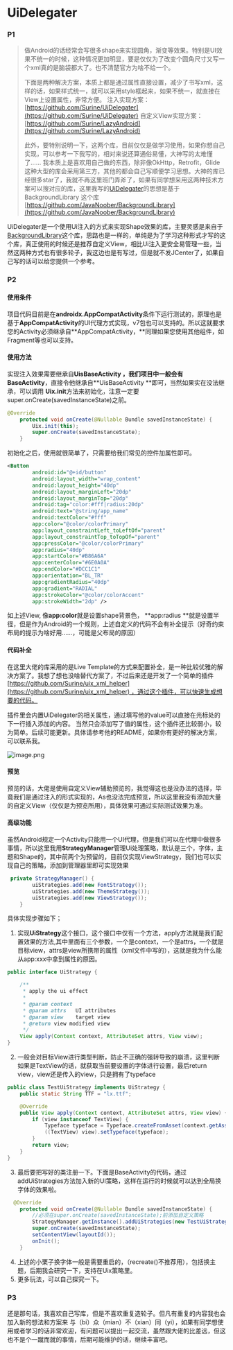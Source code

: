 # UiDelegater

### P1

> 做Android的话经常会写很多shape来实现圆角，渐变等效果。特别是UI效果不统一的时候，这种情况更加明显，要是仅仅为了改变个圆角尺寸又写一个xml真的是脑袋都大了。也不清楚官方为啥不给一个。
> 
> 下面是两种解决方案，本质上都是通过属性直接设置，减少了书写xml，这样的话，如果样式统一，就可以采用style框起来，如果不统一，就直接在View上设置属性，非常方便。
> 注入实现方案：[https://github.com/Surine/UiDelegater](https://github.com/Surine/UiDelegater)
> 自定义View实现方案：[https://github.com/Surine/LazyAndroid](https://github.com/Surine/LazyAndroid)
> 
> 此外，要特别说明一下，这两个库，目前仅仅是做学习使用，如果你想自己实现，可以参考一下我写的，相对来说还算通俗易懂，大神写的太难懂了…… 我本质上是喜欢用自己做的东西，除非像OkHttp，Retrofit，Glide这种大型的库会采用第三方，其他的都会自己写顺便学习思想。大神的库已经很多star了，我就不再这里班门弄斧了，如果有同学想采用这两种技术方案可以搜对应的库，这里我写的[UiDelegater](https://github.com/Surine/UiDelegater)的思想是基于BackgroundLibrary 这个库[https://github.com/JavaNoober/BackgroundLibrary](https://github.com/JavaNoober/BackgroundLibrary)


UiDelegater是一个使用Ui注入的方式来实现Shape效果的库，主要灵感是来自于[BackgroundLibrary](https://github.com/JavaNoober/BackgroundLibrary)这个库，思路也是一样的，单纯是为了学习这种形式才写的这个库，真正使用的时候还是推荐自定义View，相比Ui注入更安全易管理一些，当然这两种方式也有很多轮子，我这边也是有写过，但是就不发JCenter了，如果自己写的话可以给您提供一个参考。

### P2
#### 使用条件
项目代码目前是在**androidx.AppCompatActivity**条件下运行测试的，原理也是基于**AppCompatActivity**的UI代理方式实现，v7包也可以支持的。所以这就要求您的Activity必须继承自**AppCompatActivity，**同理如果您使用其他组件，如Fragment等也可以支持。

#### 使用方法
实现注入效果需要继承自**UisBaseActivity **，我们项目中一般会有**BaseActivity**，直接令他继承自**UisBaseActivity **即可，当然如果实在没法继承，可以调用 **Uix.init**方法来初始化，注意一定要super.onCreate(savedInstanceState)之前。

```java
@Override
    protected void onCreate(@Nullable Bundle savedInstanceState) {
        Uix.init(this);
        super.onCreate(savedInstanceState);
    }
```

初始化之后，使用就很简单了，只需要给我们常见的控件加属性即可。

```xml
<Button
        android:id="@+id/button"
        android:layout_width="wrap_content"
        android:layout_height="40dp"
        android:layout_marginLeft="20dp"
        android:layout_marginTop="20dp"
        android:tag="color:#fff|radius:20dp"
        android:text="@string/app_name"
        android:textColor="#fff"
        app:color="@color/colorPrimary"
        app:layout_constraintLeft_toLeftOf="parent"
        app:layout_constraintTop_toTopOf="parent"
        app:pressColor="@color/colorPrimary"
        app:radius="40dp"
        app:startColor="#B86A6A"
        app:centerColor="#6E0A0A"
        app:endColor="#DCC1C1"
        app:orientation="BL_TR"
        app:gradientRadius="40dp"
        app:gradient="RADIAL"
        app:strokeColor="@color/colorAccent"
        app:strokeWidth="2dp" />
```

如上述View, 像**app:color**就是设置shape背景色， **app:radius **就是设置半径，但是作为Android的一个规则，上述自定义的代码不会有补全提示（好奇约束布局的提示为啥好用……，可能是父布局的原因）

#### 代码补全

在这里大佬的库采用的是Live Template的方式来配置补全，是一种比较优雅的解决方案了。我想了想也没啥替代方案了，不过后来还是开发了一个简单的插件[https://github.com/Surine/uix_xml_helper](https://github.com/Surine/uix_xml_helper) ，通过这个插件，可以快速生成想要的代码。

插件里会内置UiDelegater的相关属性，通过填写他的value可以直接在光标处的下一行插入添加的内容。
当然只会添加写了值的属性，这个插件还比较弱小，较为简单。后续可能更新。具体请参考他的README，如果你有更好的解决方案，可以联系我。

![image.png](https://cdn.nlark.com/yuque/0/2019/png/276442/1576239375942-c2006cbd-48f9-4af0-b2be-dd565fc1ef98.png#align=left&display=inline&height=486&name=image.png&originHeight=1598&originWidth=1694&size=284016&status=done&style=none&width=515)


#### 预览
预览的话，大佬是使用自定义View辅助预览的，我觉得这也是没办法的选择，毕竟我们是通过注入的形式实现的，As也没法完成预览，所以这里我没有添加大量的自定义View（仅仅是为预览所用），具体效果可通过实际测试效果为准。


#### 高级功能
虽然Android规定一个Activity只能用一个UI代理，但是我们可以在代理中做很多事情，所以这里我用**StrategyManager**管理Ui处理策略，默认是三个，字体，主题和Shape的，其中前两个为预留的，目前仅实现ViewStrategy，我们也可以实现自己的策略，添加到管理器里即可实现效果
```java
 private StrategyManager() {
        uiStrategies.add(new FontStrategy());
        uiStrategies.add(new ThemeStrategy());
        uiStrategies.add(new ViewStrategy());
    }
```

具体实现步骤如下；

1. 实现**UiStrategy**这个接口，这个接口中仅有一个方法，apply方法就是我们配置效果的方法,其中里面有三个参数，一个是context，一个是attrs，一个就是目标view，attrs是view所携带的属性（xml文件中写的），这就是我为什么能从app:xxx中拿到属性的原因。

```java
public interface UiStrategy {

    /**
     * apply the ui effect
     *
     * @param context
     * @param attrs   UI attributes
     * @param view    target view
     * @return view modified view
     */
    View apply(Context context, AttributeSet attrs, View view);
}
```

2. 一般会对目标View进行类型判断，防止不正确的强转导致的崩溃，这里判断如果是TextView的话，就获取当前要设置的字体进行设置，最后return view，view还是传入的view，只是拥有了typeface
```java
public class TestUiStrategy implements UiStrategy {
    public static String TTF = "lx.ttf";

    @Override
    public View apply(Context context, AttributeSet attrs, View view) {
        if (view instanceof TextView) {
            Typeface typeface = Typeface.createFromAsset(context.getAssets(), TTF);
            ((TextView) view).setTypeface(typeface);
        }
        return view;
    }
}
```

3. 最后要把写好的类注册一下。下面是BaseActivity的代码，通过addUiStrategies方法加入新的UI策略，这样在运行的时候就可以达到全局换字体的效果啦。

```java
  @Override
    protected void onCreate(@Nullable Bundle savedInstanceState) {
        //必须在super.onCreate(savedInstanceState);前添加自定义策略
        StrategyManager.getInstance().addUiStrategies(new TestUiStrategy());
        super.onCreate(savedInstanceState);
        setContentView(layoutId());
        onInit();
    }
```

4. 上述的小栗子换字体一般是需要重启的，（recreate()不推荐用），包括换主题，后期我会研究一下，支持在Uix策略里。
4. 更多玩法，可以自己探究一下。

### P3
还是那句话，我喜欢自己写库，但是不喜欢重复造轮子。但凡有重复的内容我也会加入新的想法和方案来 与（bi）众（mian）不（xian）同（yi），如果有同学想使用或者学习的话非常欢迎，有问题可以提出一起交流，虽然跟大佬的比差远，但这也不是个一蹴而就的事情，后期可能维护的话，继续丰富吧。
